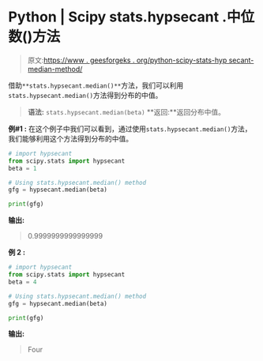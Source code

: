 # Python | Scipy stats.hypsecant .中位数()方法

> 原文:[https://www . geesforgeks . org/python-scipy-stats-hyp secant-median-method/](https://www.geeksforgeeks.org/python-scipy-stats-hypsecant-median-method/)

借助`**stats.hypsecant.median()**`方法，我们可以利用`stats.hypsecant.median()`方法得到分布的中值。

> **语法:** `stats.hypsecant.median(beta)`
> **返回:**返回分布中值。

**例#1 :**
在这个例子中我们可以看到，通过使用`stats.hypsecant.median()`方法，我们能够利用这个方法得到分布的中值。

```py
# import hypsecant
from scipy.stats import hypsecant
beta = 1

# Using stats.hypsecant.median() method
gfg = hypsecant.median(beta)

print(gfg)
```

**输出:**

> 0.9999999999999999

**例 2 :**

```py
# import hypsecant
from scipy.stats import hypsecant
beta = 4

# Using stats.hypsecant.median() method
gfg = hypsecant.median(beta)

print(gfg)
```

**输出:**

> Four